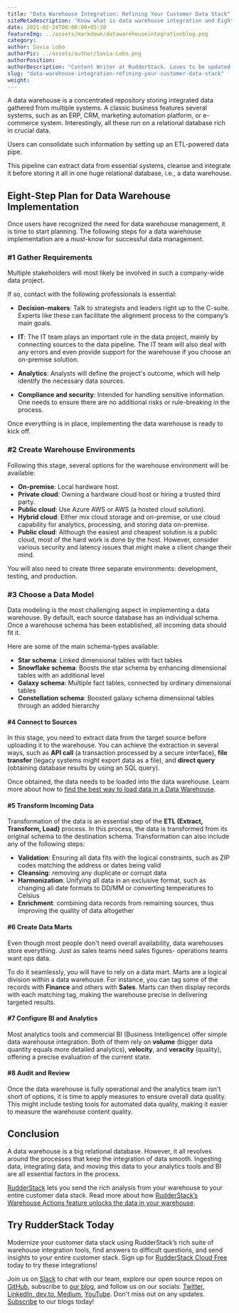 ```yaml
---
title: "Data Warehouse Integration: Refining Your Customer Data Stack"
siteMetadescription: "Know what is data warehouse integration and Eight-Step Plan for Data Warehouse Implementation."
date: 2021-02-24T00:00:00+05:30
featureImg: ../assets/markdown/datawarehouseintegrationblog.png
category: 
author: Savia Lobo
authorPic: ../assets/author/Savia-Lobo.png
authorPosition: 
authorDescription: "Content Writer at RudderStack. Loves to be updated with the tech happenings around the globe. Loves singing and composing songs. Believes in putting the art in smart."
slug: "data-warehouse-integration-refining-your-customer-data-stack"
weight: 
---
```


A data warehouse is a concentrated repository storing integrated data gathered from multiple systems. A classic business features several systems, such as an ERP, CRM, marketing automation platform, or e-commerce system. Interestingly, all these run on a relational database rich in crucial data.

Users can consolidate such information by setting up an ETL-powered data pipe.

This pipeline can extract data from essential systems, cleanse and integrate it before storing it all in one huge relational database, i.e., a data warehouse.


## Eight-Step Plan for Data Warehouse Implementation

Once users have recognized the need for data warehouse management, it is time to start planning. The following steps for a data warehouse implementation are a must-know for successful data management.


### #1 Gather Requirements

Multiple stakeholders will most likely be involved in such a company-wide data project. 

If so, contact with the following professionals is essential: 




*   **Decision-makers**: Talk to strategists and leaders right up to the C-suite. Experts like these can facilitate the alignment process to the company’s main goals.  

*   **IT**: The IT team plays an important role in the data project, mainly by connecting sources to the data pipeline. The IT team will also deal with any errors and even provide support for the warehouse if you choose an on-premise solution. 

*   **Analytics**: Analysts will define the project's outcome, which will help identify the necessary data sources. 

*   **Compliance and security**: Intended for handling sensitive information. One needs to ensure there are no additional risks or rule-breaking in the process.  


Once everything is in place, implementing the data warehouse is ready to kick off. 


### #2 Create Warehouse Environments 


Following this stage, several options for the warehouse environment will be available:  




*   **On-premise**: Local hardware host.
*   **Private cloud**: Owning a hardware cloud host or hiring a trusted third party.
*   **Public cloud**: Use Azure AWS or AWS (a hosted cloud solution).
*   **Hybrid cloud**: Either mix cloud storage and on-premise, or use cloud capability for analytics, processing, and storing data on-premise.
*   **Public cloud**: Although the easiest and cheapest solution is a public cloud, most of the hard work is done by the host. However, consider various security and latency issues that might make a client change their mind. 


You will also need to create three separate environments: development, testing, and production.


### #3 Choose a Data Model 


Data modeling is the most challenging aspect in implementing a data warehouse. By default, each source database has an individual schema. Once a warehouse schema has been established, all incoming data should fit it. 

Here are some of the main schema-types available:



*   **Star schema**: Linked dimensional tables with fact tables
*   **Snowflake schema**: Boosts the star schema by enhancing dimensional tables with an additional level
*   **Galaxy schema**: Multiple fact tables, connected by ordinary dimensional tables
*   **Constellation schema**: Boosted galaxy schema dimensional tables through an added hierarchy


#### #4 Connect to Sources 


In this stage, you need to extract data from the target source before uploading it to the warehouse. You can achieve the extraction in several ways, such as **API call** (a transaction processed by a secure interface), **file transfer** (legacy systems might export data as a file), and **direct query** (obtaining database results by using an SQL query).  
 
Once obtained, the data needs to be loaded into the data warehouse. Learn more about how to [find the best way to load data in a Data Warehouse](https://rudderstack.com/blog/find-the-best-way-to-load-data-in-a-data-warehouse). 



#### #5 Transform Incoming Data 


Transformation of the data is an essential step of the **ETL (Extract, Transform, Load)**  process. In this process, the data is transformed from its original schema to the destination schema. Transformation can also include any of the following steps:



*   **Validation**: Ensuring all data fits with the logical constraints, such as ZIP codes matching the address or dates being valid
*   **Cleansing**: removing any duplicate or corrupt data
*   **Harmonization**: Unifying all data in an exclusive format, such as changing all date formats to DD/MM or converting temperatures to Celsius
*   **Enrichment**: combining data records from remaining sources, thus improving the quality of data altogether



#### #6 Create Data Marts 


Even though most people don't need overall availability, data warehouses store everything. Just as sales teams need sales figures- operations teams want ops data.

To do it seamlessly, you will have to rely on a data mart. Marts are a logical division within a data warehouse. For instance, you can tag some of the records with **Finance** and others with **Sales**.  Marts can then display records with each matching tag, making the warehouse precise in delivering targeted results. 



#### #7 Configure BI and Analytics 


Most analytics tools and commercial BI (Business Intelligence) offer simple data warehouse integration. Both of them rely on **volume** (bigger data quantity equals more detailed analytics), **velocity**, and **veracity** (quality), offering a precise evaluation of the current state. 



#### #8 Audit and Review 


Once the data warehouse is fully operational and the analytics team isn't short of options, it is time to apply measures to ensure overall data quality. This might include testing tools for automated data quality, making it easier to measure the warehouse content quality.  



## Conclusion 


A data warehouse is a big relational database. However, it all revolves around the processes that keep the integration of data smooth. Ingesting data, integrating data, and moving this data to your analytics tools and BI are all essential factors in the process.  

[RudderStack](https://rudderstack.com/) lets you send the rich analysis from your warehouse to your entire customer data stack. Read more about how [RudderStack’s Warehouse Actions feature unlocks the data in your warehouse](https://rudderstack.com/blog/rudderstack-warehouse-actions-unlocks-the-data-in-your-warehouse). 


## Try RudderStack Today

Modernize your customer data stack using RudderStack’s rich suite of warehouse integration tools, find answers to difficult questions, and send insights to your entire customer stack. Sign up for [RudderStack Cloud Free](https://app.rudderlabs.com/signup?type=freetrial) today to try these integrations!

Join us on [Slack](https://resources.rudderstack.com/join-rudderstack-slack) to chat with our team, explore our open source repos on<span style="text-decoration:underline;"> [GitHub](https://github.com/rudderlabs)</span>, subscribe to [our blog](https://rudderstack.com/blog/), and follow us on our socials: [Twitter](https://twitter.com/RudderStack)<span style="text-decoration:underline;">, [LinkedIn](https://www.linkedin.com/company/rudderlabs/), [dev.to](https://dev.to/rudderstack), [Medium](https://rudderstack.medium.com/)</span>, [YouTube](https://www.youtube.com/channel/UCgV-B77bV_-LOmKYHw8jvBw). Don't miss out on any updates. [Subscribe](https://rudderstack.com/blog/) to our blogs today!

 


